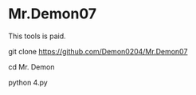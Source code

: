 # Mr.Demon07
This tools is paid. 

git clone https://github.com/Demon0204/Mr.Demon07

cd Mr. Demon

python 4.py
